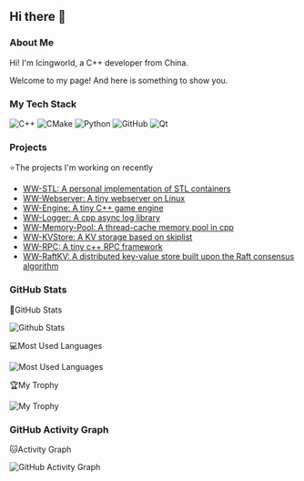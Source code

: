 ## Hi there 👋

### About Me

Hi! I'm Icingworld, a C++ developer from China.

Welcome to my page! And here is something to show you.

### My Tech Stack

![C++](https://img.shields.io/badge/-C++-00599C?style=flat-square&logo=c%2B%2B&logoColor=white)
![CMake](https://img.shields.io/badge/-CMake-064F8C?style=flat-square&logo=cmake&logoColor=white)
![Python](https://img.shields.io/badge/-Python-1E90FF?style=flat-square&logo=python&logoColor=white)
![GitHub](https://img.shields.io/badge/-GitHub-181717?style=flat-square&logo=github&logoColor=white)
![Qt](https://img.shields.io/badge/-Qt-00CD66?style=flat-square&logo=qt&logoColor=white)

### Projects

:star:The projects I'm working on recently

+ [WW-STL: A personal implementation of STL containers](https://github.com/Icingworld/WW-STL)
+ [WW-Webserver: A tiny webserver on Linux](https://github.com/Icingworld/WebServer)
+ [WW-Engine: A tiny C++ game engine](https://github.com/Icingworld/WW-Engine)
+ [WW-Logger: A cpp async log library](https://github.com/Icingworld/WW-Logger)
+ [WW-Memory-Pool: A thread-cache memory pool in cpp](https://github.com/Icingworld/WW-Memory-Pool)
+ [WW-KVStore: A KV storage based on skiplist](https://github.com/Icingworld/WW-KVStore)
+ [WW-RPC: A tiny c++ RPC framework](https://github.com/Icingworld/WW-RPC)
+ [WW-RaftKV: A distributed key-value store built upon the Raft consensus algorithm](https://github.com/Icingworld/WW-RaftKV)

### GitHub Stats

:memo:GitHub Stats

![Github Stats](https://github-readme-stats.vercel.app/api?username=Icingworld&show_icons=true&rank_icon=github)

:computer:Most Used Languages

![Most Used Languages](https://github-readme-stats.vercel.app/api/top-langs/?username=Icingworld&hide=javascript,css,html&layout=compact)

:trophy:My Trophy

![My Trophy](https://github-profile-trophy.vercel.app/?username=Icingworld&no-frame=false&no-bg=false&margin-w=4)

### GitHub Activity Graph

:cat:Activity Graph

![GitHub Activity Graph](https://github-readme-activity-graph.vercel.app/graph?username=Icingworld&theme=github)


